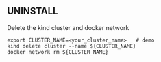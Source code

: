 ## UNINSTALL

Delete the kind cluster and docker network

```
export CLUSTER_NAME=<your_cluster_name>   # demo
kind delete cluster --name ${CLUSTER_NAME}
docker network rm ${CLUSTER_NAME}
```
